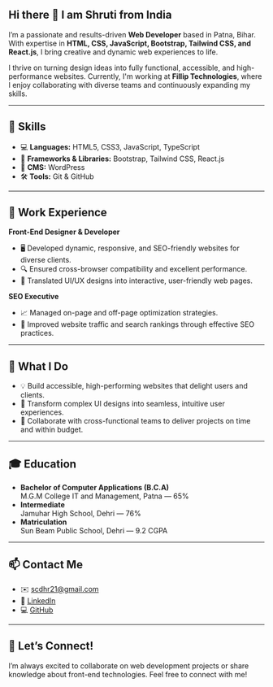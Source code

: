 ## Hi there 👋 I am Shruti from India

I’m a passionate and results-driven **Web Developer** based in Patna, Bihar. With expertise in **HTML, CSS, JavaScript, Bootstrap, Tailwind CSS, and React.js**, I bring creative and dynamic web experiences to life.

I thrive on turning design ideas into fully functional, accessible, and high-performance websites. Currently, I'm working at **Fillip Technologies**, where I enjoy collaborating with diverse teams and continuously expanding my skills.

---

## 🚀 Skills

- 💻 **Languages:** HTML5, CSS3, JavaScript, TypeScript
- 🎨 **Frameworks & Libraries:** Bootstrap, Tailwind CSS, React.js
- 📰 **CMS:** WordPress
- 🛠️ **Tools:** Git & GitHub

---

## 💼 Work Experience

**Front-End Designer & Developer**  
- 🖥️ Developed dynamic, responsive, and SEO-friendly websites for diverse clients.
- 🔍 Ensured cross-browser compatibility and excellent performance.
- 🎨 Translated UI/UX designs into interactive, user-friendly web pages.

**SEO Executive**  
- 📈 Managed on-page and off-page optimization strategies.
- 🚀 Improved website traffic and search rankings through effective SEO practices.

---

## 🔧 What I Do

- 💡 Build accessible, high-performing websites that delight users and clients.
- 🎨 Transform complex UI designs into seamless, intuitive user experiences.
- 🤝 Collaborate with cross-functional teams to deliver projects on time and within budget.

---

## 🎓 Education

- **Bachelor of Computer Applications (B.C.A)**  
  M.G.M College IT and Management, Patna — 65%
- **Intermediate**  
  Jamuhar High School, Dehri — 76%
- **Matriculation**  
  Sun Beam Public School, Dehri — 9.2 CGPA

---

## 📫 Contact Me

- ✉️ [scdhr21@gmail.com](mailto:scdhr21@gmail.com)
- 🔗 [LinkedIn](https://www.linkedin.com/in/shruti-singh-a6a329233/)
- 💻 [GitHub](https://github.com/Shruti-Orbit)

---

## 🌱 Let’s Connect!

I’m always excited to collaborate on web development projects or share knowledge about front-end technologies. Feel free to connect with me!

